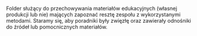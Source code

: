 Folder służący do przechowywania materiałów edukacyjnych (własnej produkcji lub nie) mających zapoznać resztę zespołu z wykorzystanymi metodami. Staramy się, aby poradniki były zwięzłę oraz zawierały odnośniki do źródeł lub pomocnicznych materiałów.